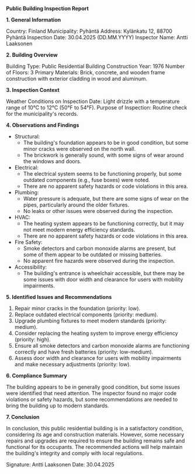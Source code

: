 **Public Building Inspection Report**

**1. General Information**

Country: Finland
Municipality: Pyhäntä
Address: Kylänkatu 12, 88700 Pyhäntä
Inspection Date: 30.04.2025 (DD.MM.YYYY)
Inspector Name: Antti Laaksonen

**2. Building Overview**

Building Type: Public Residential Building
Construction Year: 1976
Number of Floors: 3
Primary Materials: Brick, concrete, and wooden frame construction with exterior cladding in wood and aluminum.

**3. Inspection Context**

Weather Conditions on Inspection Date: Light drizzle with a temperature range of 10°C to 12°C (50°F to 54°F).
Purpose of Inspection: Routine check for the municipality's records.

**4. Observations and Findings**

* Structural:
	+ The building's foundation appears to be in good condition, but some minor cracks were observed on the north wall.
	+ The brickwork is generally sound, with some signs of wear around the windows and doors.
* Electrical:
	+ The electrical system seems to be functioning properly, but some outdated components (e.g., fuse boxes) were noted.
	+ There are no apparent safety hazards or code violations in this area.
* Plumbing:
	+ Water pressure is adequate, but there are some signs of wear on the pipes, particularly around the older fixtures.
	+ No leaks or other issues were observed during the inspection.
* HVAC:
	+ The heating system appears to be functioning correctly, but it may not meet modern energy efficiency standards.
	+ There are no apparent safety hazards or code violations in this area.
* Fire Safety:
	+ Smoke detectors and carbon monoxide alarms are present, but some of them appear to be outdated or missing batteries.
	+ No apparent fire hazards were observed during the inspection.
* Accessibility:
	+ The building's entrance is wheelchair accessible, but there may be some issues with door width and clearance for users with mobility impairments.

**5. Identified Issues and Recommendations**

1. Repair minor cracks in the foundation (priority: low).
2. Replace outdated electrical components (priority: medium).
3. Upgrade plumbing fixtures to meet modern standards (priority: medium).
4. Consider replacing the heating system to improve energy efficiency (priority: high).
5. Ensure all smoke detectors and carbon monoxide alarms are functioning correctly and have fresh batteries (priority: low-medium).
6. Assess door width and clearance for users with mobility impairments and make necessary adjustments (priority: low).

**6. Compliance Summary**

The building appears to be in generally good condition, but some issues were identified that need attention. The inspector found no major code violations or safety hazards, but some recommendations are needed to bring the building up to modern standards.

**7. Conclusion**

In conclusion, this public residential building is in a satisfactory condition, considering its age and construction materials. However, some necessary repairs and upgrades are required to ensure the building remains safe and functional for its occupants. The recommended actions will help maintain the building's integrity and comply with local regulations.

Signature: Antti Laaksonen
Date: 30.04.2025